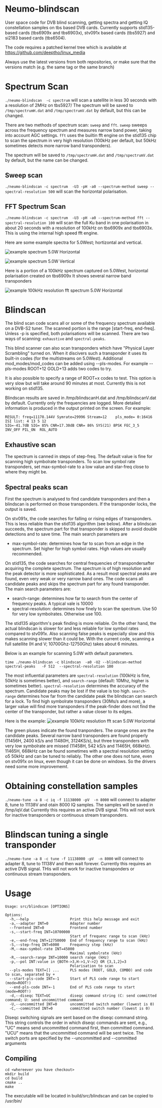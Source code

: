 # Neumo-blindscan
User space code for DVB blind scanning, getting spectra and getting IQ constellation samples
on tbs based DVB cards. Currently supports stid135-based cards (tbs6909x and tbs6903x),
stv091x based cards (tbs5927) and si2183 based cards (tbs6504).

The code requires a patched kernel tree which is available
at https://github.com/deeptho/linux_media

Always use the latest versions from both repositories, or make sure that the versions match
(e.g. the same tag or the same branch)

# Spectrum Scan

`./neumo-blindscan  -c spectrum` will scan a satellite in less 30 seconds with a resolution of 2MHz on tbs5927/
The spectrum will be saved to `/tmp/spectrumH.dat` and `/tmp/spectrumV.dat` by default, but this can be changed.

There are two methods of spectrum scan: `sweep` and `fft`. `sweep` sweeps across the frequency spectrum and measures
narrow band power, taking into account AGC settings. `fft` uses the builtin fft engine on the stid135 chip to scan
the spectrum in very high resolution (100kHz per default, but 50kHz sometimes detects more narrow band transponders).

The spectrum will be saved to `/tmp/spectrumH.dat` and `/tmp/spectrumV.dat` by default, but the name
can be changed.

## Sweep scan
`./neumo-blindscan -c spectrum  -U3 -pH -a0 --spectrum-method sweep --spectral-resolution 500`
will scan the horizontal polarisation.

## FFT Spectrum Scan

`./neumo-blindscan -c spectrum  -U3 -pH -a0 --spectrum-method fft --spectral-resolution 100` will scan
the full Ku band in one polarisation in about 20 seconds with a resolution of 100kHz on tbs6909x and
tbs6903x. This is using the internal high speed fft engine.

Here are some example spectra for 5.0West; hortizontal and vertical.

![example spectrum 5.0W Horizontal](doc/images/5.0WH.png)

![example spectrum 5.0W Vertical](doc/images/5.0WV.png)


Here is a portion of a 100kHz spectrum captured on 5.0West, horizontal polarisation created on tbs6909x
It shows several narrow band transponders

![example 100kHz resolution fft spectrum 5.0W Horizontal](doc/images/5.0W_100kHz.png)



# Blindscan
The blind scan code scans all or some of the frequency spectrum
available on a DVB-S2 tuner. The scanned portion is the range
[start-freq, end-freq]. Unless -p is specified, both polarisations
will be scanned. There are two ways of scanning: `exhaustive` and `spectral-peaks`.

This blind scanner can also scan transponders which have "Physical Layer Scrambling" turned
on. When it discivers such a transponder it uses its built-in codes (for the multistreams on
5.0West). Additional mod_modes/mod_codes can be added using --pls-modes. For example
--pls-modes ROOT+12 GOLD+13
adds two codes to try.

It is also possible to specify a range of ROOT+x codes to test. This option is very slow but
will take around 90 minutes at most. Currently  this is not working on stid135.

Blindscan results are saved in /tmp/blindscanH.dat and  /tmp/blindscanV.dat by default. Currently
only the frequencies are logged. More detailed information is produced in the output printed on the
screen. For example:
````
RESULT: freq=11178.144V Symrate=29996 Stream=12    pls_mode= 0:16416 ISI list: 4 13 5 12
SIG=-41.7dB SIG= 85% CNR=17.30dB CNR= 86% SYS(21) 8PSK FEC_3_5  INV_OFF PIL_ON  ROL_AUTO
````

## Exhaustive scan
The spectrum is canned in steps of step-freq. The default
value is fine for scanning high symbolrate transponders.
To scan low symbol rate transponders, set max-symbol-rate to a low value
and star-freq close to where they might be.

## Spectral peaks scan
First the spectrum is analysed to find candidate transponders and then a blindscan is performed
on those transponders. If the transponder locks, the output is saved.

On stv091x, the code searches for falling or rising edges of transponders. This is less reliable
than the stid135 algorithm (see below). After a blindscan succeeds, the spectrum part for that transponder
is skipped to avoid double detections and to save time. The main search parameters are

* max-symbol-rate: determines how far to scan from an edge in the spectrum. Set higher for high symbol rates. High values
are usually recommended.


On stid135, the code searches for central frequencies of transpondersafter acquiring the complete spectrum.
The spectrum is of high resolution and the peak detector is more sophisticated. As a result most spectral peaks are
found, even very weak or very narrow band ones. The code scans all candidate peaks and skips the spectrum part
for any found transponder. The main search parameters are:
* search-range: determines how far to search from the center of frequency peaks. A typical vale is 10000
* spectral-resolution: determines how finely to scan the spectrum. Use 50 for very low symbolrates. Otherwise use 100.

The stid135 algorithm's peak finding is more reliable. On the other hand, the actual blindscan is slower for
and less reliable for low symbol rates compared to stv091x. Also scanning false peaks is especially slow and
this makes scanning slower than it could be.
With the current code, scanning a full satellite (H and V; 10700Ghz-12750Ghz) takes about 6 minutes.

Below is an example for scanning 5.0W with default parameters.
```
time ./neumo-blindscan -c blindscan  -a0 -U2 --blindscan-method spectral-peaks   -F 512  --spectral-resolution 100
```
The most influential parameters are `spectral-resolution` (100kHz is fine, 50kHz is sometimes better), and
`search-range` (default: 10Mhz, higher is sometimes better).  `spectral-resolution` determines the accuracy
of the spectrum. Candidate peaks may be lost if the value is too high. `search-range` determines how far from the
candidate peak the blindscan can search for a lock. To find high symbolrate transponders (30Ms/s and more), a
larger value will find more transponders if the peak-finder does not find the center of the transponder, but
rather a value closer to its edges.


Here is the example:
![example 100kHz resolution fft scan 5.0W Horizontal](doc/images/tbs6909x_5.0wH_100kHz.png)

The green pluses indicate the found tranponders. The orange ones are the candidate peaks. Several
narrow band transponders are found properly (11456H, 2400 kS/s and 11480H, 3124KS/s), but three transponders with very low symbolrate are missed (11458H, 542 kS/s and 11465H, 668kHz). 11465H, 668kHz can be found sometimes with a spectral
resolution setting o5 50kHz and can be tuned to reliably. The other one does not tune, even on stv091x on linux,
even though it can be done on windows. So the drivers need some more improvememt.


# Obtaining constellation samples

`./neumo-tune -a 8 -c iq -f 11138000 -pV  -n 8000` will connect to adapter 8, tune to 11138V  and otain
8000 IQ samples. The samples will be saved in /tmp/iqV.dat
Currently this requires an active DVB signal. THis will not work for inactive transponders or continuous stream transponders.

# Blindscan tuning a single transponder

`./neumo-tune -a 8 -c tune -f 11138000 -pV  -n 8000` will connect to adapter 8, tune to 11138V  and then wait forever.
Currently this requires an active DVB signal. THis will not work for inactive transponders or continuous stream transponders.


# Usage

````
Usage: src/blindscan [OPTIONS]

Options:
  -h,--help                   Print this help message and exit
  -a,--adapter INT=0          Adapter number
  --frontend INT=0            Frontend number
  -s,--start-freq INT=10700000
                              Start of frequenc range to scan (kHz)
  -e,--end-freq INT=12750000  End of frequency range to scan (kHz)
  -S,--step-freq INT=6000     Frequency step (kHz)
  -M,--max-symbol-rate INT=45000
                              Maximal symbolrate (kHz)
  -R,--search-range INT=10000 search range (kHz)
  -p,--pol INT:value in {BOTH->3,H->1,V->2} OR {3,1,2}=3
                              Polarisation to scan
  --pls-modes TEXT=[] ...     PLS modes (ROOT, GOLD, COMBO) and code to scan, separated by +
  --start-pls-code INT=-1     Start of PLS code range to start (mode=ROOT!)
  --end-pls-code INT=-1       End of PLS code range to start (mode=ROOT!)
  -d,--diseqc TEXT=UC         diseqc command string (C: send committed command; U: send uncommitted command
  -U,--uncommitted INT=0      uncommitted switch number (lowest is 0)
  -C,--committed INT=0        committed switch number (lowest is 0)
````
Diseqc switching signals are sent based on the diseqc command string. This
string controls the order in which diseqc commands are sent, e.g., "UC" means
send uncommitted command first, then committed command. "UCU" means that the uncommitted
command will be sent twice. The switch ports are specified by the --uncommitted
and --committed arguments


## Compiling
````
cd <whereever you have checkout>
mkdir build
cd build
cmake ..
make
````

The executable will be located in build/src/blindscan and can be copied to /usr/bin/
